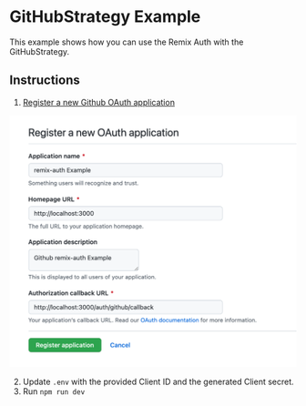 # GitHubStrategy Example

This example shows how you can use the Remix Auth with the GitHubStrategy.

## Instructions

1. [Register a new Github OAuth application](https://github.com/settings/applications/new)

  ![](/assets/github-new-oauth-app.png)

2. Update `.env` with the provided Client ID and the generated Client secret.
3. Run `npm run dev`